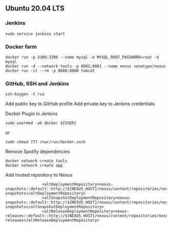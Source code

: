 ## Ubuntu 20.04 LTS


### Jenkins
```
sudo service jenkins start
```

### Docker farm
```
docker run -p 3306:3306 --name mysql -e MYSQL_ROOT_PASSWORD=root -d mysql
docker run -d --network tools -p 8081:8081 --name nexus sonatype/nexus
docker run -it --rm -p 8888:8080 tomcat
```

### GitHub, SSH and Jenkins
```
ssh-keygen -t rsa

```
Add public key to GitHub profile
Add private key to Jenkins credentials

Docker Plugin in Jenkins

```
sudo usermod -aG docker ${USER}
```

or

```
sudo chmod 777 /var/run/docker.sock
```

Remove Spotify dependencies

```
docker network create tools
docker network create app
```

Add hosted repository to Nexus

```
                <altDeploymentRepository>nexus-snapshots::default::http://${NEXUS_HOST}/nexus/content/repositories/nexus-snapshots</altDeploymentRepository>
                <altSnapshotDeploymentRepository>nexus-snapshots::default::http://${NEXUS_HOST}/nexus/content/repositories/nexus-snapshots</altSnapshotDeploymentRepository>
                <altReleaseDeploymentRepository>nexus-releases::default::http://${NEXUS_HOST}/nexus/content/repositories/nexus-releases</altReleaseDeploymentRepository>
```


